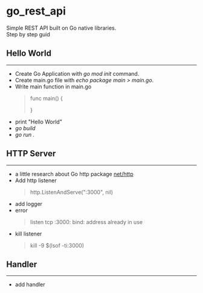 # go_rest_api
Simple REST API built on Go native libraries.  
Step by step guid

## Hello World
---
- Create Go Application with *go mod init* command.  
- Create main.go file with *echo package main > main.go*.  
- Write main function in main.go    
    >    func main() {
    >
    >   }
- print "Hello World"
- *go build*
- *go run .*

## HTTP Server
---
- a little research about Go http package [net/http](https://pkg.go.dev/net/http)
- Add http listener
    >   http.ListenAndServe(":3000", nil)
- add logger
- error 
    > listen tcp :3000: bind: address already in use
- kill listener 
    >   kill -9 $(lsof -ti:3000)

## Handler
---
- add handler 


